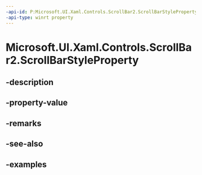 ```yaml
---
-api-id: P:Microsoft.UI.Xaml.Controls.ScrollBar2.ScrollBarStyleProperty
-api-type: winrt property
---
```


<!-- Property syntax.
public DependencyProperty ScrollBarStyleProperty { get; }
-->

# Microsoft.UI.Xaml.Controls.ScrollBar2.ScrollBarStyleProperty

## -description

## -property-value

## -remarks

## -see-also

## -examples

